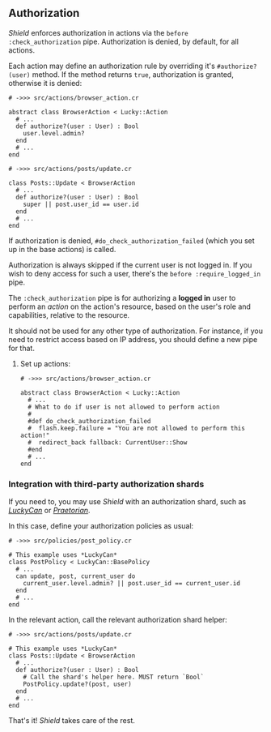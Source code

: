 ## Authorization

*Shield* enforces authorization in actions via the `before :check_authorization` pipe. Authorization is denied, by default, for all actions.

Each action may define an authorization rule by overriding it's `#authorize?(user)` method. If the method returns `true`, authorization is granted, otherwise it is denied:

```crystal
# ->>> src/actions/browser_action.cr

abstract class BrowserAction < Lucky::Action
  # ...
  def authorize?(user : User) : Bool
    user.level.admin?
  end
  # ...
end
```

```crystal
# ->>> src/actions/posts/update.cr

class Posts::Update < BrowserAction
  # ...
  def authorize?(user : User) : Bool
    super || post.user_id == user.id
  end
  # ...
end
```

If authorization is denied, `#do_check_authorization_failed` (which you set up in the base actions) is called.

Authorization is always skipped if the current user is not logged in. If you wish to deny access for such a user, there's the `before :require_logged_in` pipe.

The `:check_authorization` pipe is for authorizing a **logged in** user to perform an *action* on the action's resource, based on the user's role and capabilities, relative to the resource.

It should not be used for any other type of authorization. For instance, if you need to restrict access based on IP address, you should define a new pipe for that.

1. Set up actions:

   ```crystal
   # ->>> src/actions/browser_action.cr

   abstract class BrowserAction < Lucky::Action
     # ...
     # What to do if user is not allowed to perform action
     #
     #def do_check_authorization_failed
     #  flash.keep.failure = "You are not allowed to perform this action!"
     #  redirect_back fallback: CurrentUser::Show
     #end
     # ...
   end
   ```

### Integration with third-party authorization shards

If you need to, you may use *Shield* with an authorization shard, such as [*LuckyCan*](https://github.com/confact/lucky_can) or [*Praetorian*](https://github.com/ilanusse/praetorian).

In this case, define your authorization policies as usual:

```crystal
# ->>> src/policies/post_policy.cr

# This example uses *LuckyCan*
class PostPolicy < LuckyCan::BasePolicy
  # ...
  can update, post, current_user do
    current_user.level.admin? || post.user_id == current_user.id
  end
  # ...
end
```

In the relevant action, call the relevant authorization shard helper:

```crystal
# ->>> src/actions/posts/update.cr

# This example uses *LuckyCan*
class Posts::Update < BrowserAction
  # ...
  def authorize?(user : User) : Bool
    # Call the shard's helper here. MUST return `Bool`
    PostPolicy.update?(post, user)
  end
  # ...
end
```

That's it! *Shield* takes care of the rest.
